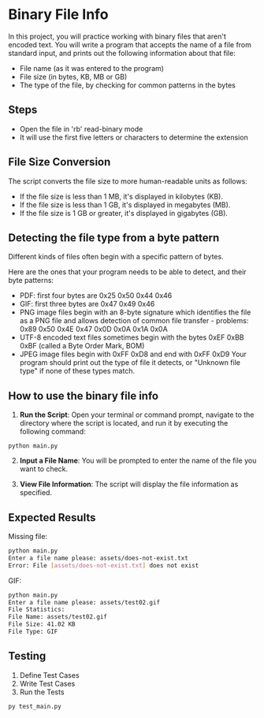 # Binary File Info

In this project, you will practice working with binary files that aren't encoded text.
You will write a program that accepts the name of a file from standard input, and prints out the following information about that file:
- File name (as it was entered to the program)
- File size (in bytes, KB, MB or GB)
- The type of the file, by checking for common patterns in the bytes 

## Steps
- Open the file in 'rb' read-binary mode
- It will use the first five letters or characters to determine the extension

## File Size Conversion
The script converts the file size to more human-readable units as follows:

- If the file size is less than 1 MB, it's displayed in kilobytes (KB).
- If the file size is less than 1 GB, it's displayed in megabytes (MB).
- If the file size is 1 GB or greater, it's displayed in gigabytes (GB).

## Detecting the file type from a byte pattern
Different kinds of files often begin with a specific pattern of bytes.

Here are the ones that your program needs to be able to detect, and their byte patterns:

- PDF: first four bytes are 0x25 0x50 0x44 0x46
- GIF: first three bytes are 0x47 0x49 0x46
- PNG image files begin with an 8-byte signature which identifies the file as a PNG file and allows detection of common file transfer - problems: 0x89 0x50 0x4E 0x47 0x0D 0x0A 0x1A 0x0A
- UTF-8 encoded text files sometimes begin with the bytes 0xEF 0xBB 0xBF (called a Byte Order Mark, BOM)
- JPEG image files begin with 0xFF 0xD8 and end with 0xFF 0xD9
Your program should print out the type of file it detects, or "Unknown file type" if none of these types match.

## How to use the binary file info

1. **Run the Script**: Open your terminal or command prompt, navigate to the directory where the script is located, and run it by executing the following command:

```python main.py```

2. **Input a File Name**: You will be prompted to enter the name of the file you want to check.

3. **View File Information**: The script will display the file information as specified.

## Expected Results

Missing file:

```sh
python main.py
Enter a file name please: assets/does-not-exist.txt
Error: File [assets/does-not-exist.txt] does not exist
```

GIF:

```sh
python main.py
Enter a file name please: assets/test02.gif
File Statistics:
File Name: assets/test02.gif
File Size: 41.02 KB
File Type: GIF
```

## Testing
1. Define Test Cases
2. Write Test Cases
3. Run the Tests
   
```py test_main.py```